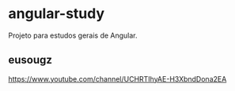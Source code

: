 # angular-study
Projeto para estudos gerais de Angular.

## eusougz
https://www.youtube.com/channel/UCHRTIhyAE-H3XbndDona2EA
